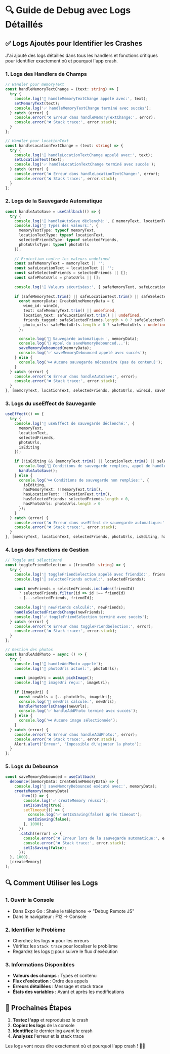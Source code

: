 # 🔍 Guide de Debug avec Logs Détaillés

## ✅ **Logs Ajoutés pour Identifier les Crashes**

J'ai ajouté des logs détaillés dans tous les handlers et fonctions critiques pour identifier exactement où et pourquoi l'app crash.

### **1. Logs des Handlers de Champs**

```typescript
// Handler pour memoryText
const handleMemoryTextChange = (text: string) => {
  try {
    console.log('🔄 handleMemoryTextChange appelé avec:', text);
    setMemoryText(text);
    console.log('✅ handleMemoryTextChange terminé avec succès');
  } catch (error) {
    console.error('❌ Erreur dans handleMemoryTextChange:', error);
    console.error('❌ Stack trace:', error.stack);
  }
};

// Handler pour locationText
const handleLocationTextChange = (text: string) => {
  try {
    console.log('🔄 handleLocationTextChange appelé avec:', text);
    setLocationText(text);
    console.log('✅ handleLocationTextChange terminé avec succès');
  } catch (error) {
    console.error('❌ Erreur dans handleLocationTextChange:', error);
    console.error('❌ Stack trace:', error.stack);
  }
};
```

### **2. Logs de la Sauvegarde Automatique**

```typescript
const handleAutoSave = useCallback(() => {
  try {
    console.log('🔄 handleAutoSave déclenché:', { memoryText, locationText, selectedFriends, photoUrls, isEditing });
    console.log('🔄 Types des valeurs:', {
      memoryTextType: typeof memoryText,
      locationTextType: typeof locationText,
      selectedFriendsType: typeof selectedFriends,
      photoUrlsType: typeof photoUrls
    });
    
    // Protection contre les valeurs undefined
    const safeMemoryText = memoryText || '';
    const safeLocationText = locationText || '';
    const safeSelectedFriends = selectedFriends || [];
    const safePhotoUrls = photoUrls || [];
    
    console.log('🔄 Valeurs sécurisées:', { safeMemoryText, safeLocationText, safeSelectedFriends, safePhotoUrls });
    
    if (safeMemoryText.trim() || safeLocationText.trim() || safeSelectedFriends.length > 0 || safePhotoUrls.length > 0) {
      const memoryData: CreateWineMemoryData = {
        wine_id: wineId,
        text: safeMemoryText.trim() || undefined,
        location_text: safeLocationText.trim() || undefined,
        friends_tagged: safeSelectedFriends.length > 0 ? safeSelectedFriends : undefined,
        photo_urls: safePhotoUrls.length > 0 ? safePhotoUrls : undefined
      };

      console.log('💾 Sauvegarde automatique:', memoryData);
      console.log('💾 Appel de saveMemoryDebounced...');
      saveMemoryDebounced(memoryData);
      console.log('✅ saveMemoryDebounced appelé avec succès');
    } else {
      console.log('⏭️ Aucune sauvegarde nécessaire (pas de contenu)');
    }
  } catch (error) {
    console.error('❌ Erreur dans handleAutoSave:', error);
    console.error('❌ Stack trace:', error.stack);
  }
}, [memoryText, locationText, selectedFriends, photoUrls, wineId, saveMemoryDebounced]);
```

### **3. Logs du useEffect de Sauvegarde**

```typescript
useEffect(() => {
  try {
    console.log('🔄 useEffect de sauvegarde déclenché:', { 
      memoryText, 
      locationText, 
      selectedFriends, 
      photoUrls, 
      isEditing 
    });
    
    if (!isEditing && (memoryText.trim() || locationText.trim() || selectedFriends.length > 0 || photoUrls.length > 0)) {
      console.log('🔄 Conditions de sauvegarde remplies, appel de handleAutoSave...');
      handleAutoSave();
    } else {
      console.log('⏭️ Conditions de sauvegarde non remplies:', {
        isEditing,
        hasMemoryText: !!memoryText.trim(),
        hasLocationText: !!locationText.trim(),
        hasSelectedFriends: selectedFriends.length > 0,
        hasPhotoUrls: photoUrls.length > 0
      });
    }
  } catch (error) {
    console.error('❌ Erreur dans useEffect de sauvegarde automatique:', error);
    console.error('❌ Stack trace:', error.stack);
  }
}, [memoryText, locationText, selectedFriends, photoUrls, isEditing, handleAutoSave]);
```

### **4. Logs des Fonctions de Gestion**

```typescript
// Toggle ami sélectionné
const toggleFriendSelection = (friendId: string) => {
  try {
    console.log('🔄 toggleFriendSelection appelé avec friendId:', friendId);
    console.log('🔄 selectedFriends actuel:', selectedFriends);
    
    const newFriends = selectedFriends.includes(friendId) 
      ? selectedFriends.filter(id => id !== friendId)
      : [...selectedFriends, friendId];
    
    console.log('🔄 newFriends calculé:', newFriends);
    handleSelectedFriendsChange(newFriends);
    console.log('✅ toggleFriendSelection terminé avec succès');
  } catch (error) {
    console.error('❌ Erreur dans toggleFriendSelection:', error);
    console.error('❌ Stack trace:', error.stack);
  }
};

// Gestion des photos
const handleAddPhoto = async () => {
  try {
    console.log('🔄 handleAddPhoto appelé');
    console.log('🔄 photoUrls actuel:', photoUrls);
    
    const imageUri = await pickImage();
    console.log('🔄 imageUri reçu:', imageUri);
    
    if (imageUri) {
      const newUrls = [...photoUrls, imageUri];
      console.log('🔄 newUrls calculé:', newUrls);
      handlePhotoUrlsChange(newUrls);
      console.log('✅ handleAddPhoto terminé avec succès');
    } else {
      console.log('⏭️ Aucune image sélectionnée');
    }
  } catch (error) {
    console.error('❌ Erreur dans handleAddPhoto:', error);
    console.error('❌ Stack trace:', error.stack);
    Alert.alert('Erreur', 'Impossible d\'ajouter la photo');
  }
};
```

### **5. Logs du Debounce**

```typescript
const saveMemoryDebounced = useCallback(
  debounce((memoryData: CreateWineMemoryData) => {
    console.log('🔄 saveMemoryDebounced exécuté avec:', memoryData);
    createMemory(memoryData)
      .then(() => {
        console.log('✅ createMemory réussi');
        setIsSaving(true);
        setTimeout(() => {
          console.log('✅ setIsSaving(false) après timeout');
          setIsSaving(false);
        }, 1000);
      })
      .catch((error) => {
        console.error('❌ Erreur lors de la sauvegarde automatique:', error);
        console.error('❌ Stack trace:', error.stack);
        setIsSaving(false);
      });
  }, 1000),
  [createMemory]
);
```

## 🔍 **Comment Utiliser les Logs**

### **1. Ouvrir la Console**
- Dans Expo Go : Shake le téléphone → "Debug Remote JS"
- Dans le navigateur : F12 → Console

### **2. Identifier le Problème**
- Cherchez les logs `❌` pour les erreurs
- Vérifiez les `Stack trace` pour localiser le problème
- Regardez les logs `🔄` pour suivre le flux d'exécution

### **3. Informations Disponibles**
- **Valeurs des champs** : Types et contenu
- **Flux d'exécution** : Ordre des appels
- **Erreurs détaillées** : Message et stack trace
- **États des variables** : Avant et après les modifications

## 🎯 **Prochaines Étapes**

1. **Testez l'app** et reproduisez le crash
2. **Copiez les logs** de la console
3. **Identifiez** le dernier log avant le crash
4. **Analysez** l'erreur et la stack trace

Les logs vont nous dire exactement où et pourquoi l'app crash ! 🍷✨






